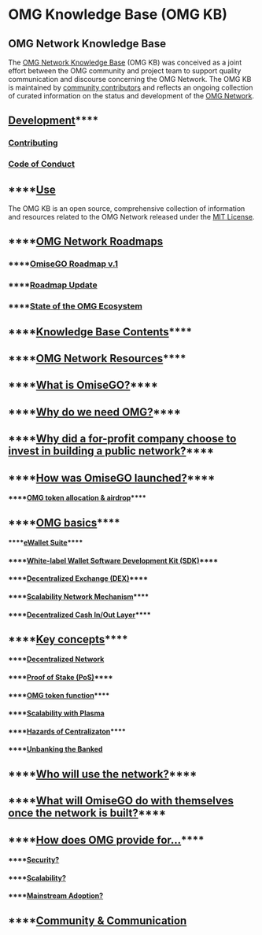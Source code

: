 # OMG Knowledge Base \(OMG KB\)

## OMG Network Knowledge Base

The [OMG Network Knowledge Base](https://kb.buildomg.org) \(OMG KB\) was conceived as a joint effort between the OMG community and project team to support quality communication and discourse concerning the OMG Network. The OMG KB is maintained by [community contributors](https://github.com/buildOMG/kb/issues) and reflects an ongoing collection of curated information on the status and development of the [OMG Network](https://omisego.network/).

## [**Development**](https://kb.buildomg.org/kb/development)\*\*\*\*

### [Contributing](https://kb.buildomg.org/kb/development/contributing)

### [Code of Conduct](https://kb.buildomg.org/kb/development/code-of-conduct)

## \*\*\*\*[**Use**](https://kb.buildomg.org/use)

The OMG KB is an open source, comprehensive collection of information and resources related to the OMG Network released under the [MIT License](https://kb.buildomg.org/use).

## \*\*\*\*[**OMG Network Roadmaps**](https://kb.buildomg.org/roadmaps)

### \*\*\*\*[**OmiseGO Roadmap v.1**](https://kb.buildomg.org/roadmaps/omisego-roadmap-v.1)

### \*\*\*\*[**Roadmap Update**](https://kb.buildomg.org/roadmaps/roadmap-update)

### \*\*\*\*[**State of the OMG Ecosystem**](https://kb.buildomg.org/roadmaps/state-of-the-omg-ecosystem)

## \*\*\*\*[**Knowledge Base Contents**](https://kb.buildomg.org/kb)\*\*\*\*

## \*\*\*\*[**OMG Network Resources**](https://kb.buildomg.org/resources)\*\*\*\*

## \*\*\*\*[**What is OmiseGO?**](https://kb.buildomg.org/omisego-official-guide/what-is-omisego)\*\*\*\*

## \*\*\*\*[**Why do we need OMG?**](https://kb.buildomg.org/omisego-official-guide/why-do-we-need-omg)\*\*\*\*

## \*\*\*\*[**Why did a for-profit company choose to invest in building a public network?**](https://kb.buildomg.org/omisego-official-guide/why-did-a-for-profit-company-choose-to-invest-in-building-a-public-network)\*\*\*\*

## \*\*\*\*[**How was OmiseGO launched?**](https://kb.buildomg.org/omisego-official-guide/how-was-omisego-launched)\*\*\*\*

#### \*\*\*\*[**OMG token allocation & airdrop**](https://kb.buildomg.org/omisego-official-guide/how-was-omisego-launched/omg-token-allocation-and-airdrop)\*\*\*\*

## \*\*\*\*[**OMG basics**](https://kb.buildomg.org/omisego-official-guide/omg-basics)\*\*\*\*

#### \*\*\*\*[**eWallet Suite**](https://kb.buildomg.org/omisego-official-guide/omg-basics/ewallet-suite)\*\*\*\*

#### \*\*\*\*[**White-label Wallet Software Development Kit \(SDK\)**](https://kb.buildomg.org/omisego-official-guide/omg-basics/white-label-wallet-software-development-kit-sdk)\*\*\*\*

#### \*\*\*\*[**Decentralized Exchange \(DEX\)**](https://kb.buildomg.org/omisego-official-guide/omg-basics/decentralized-exchange-dex)\*\*\*\*

#### \*\*\*\*[**Scalability Network Mechanism**](https://kb.buildomg.org/omisego-official-guide/omg-basics/scalability-network-mechanism)\*\*\*\*

#### \*\*\*\*[**Decentralized Cash In/Out Layer**](https://kb.buildomg.org/omisego-official-guide/omg-basics/decentralized-cash-in-out-layer)\*\*\*\*

## \*\*\*\*[**Key concepts**](https://kb.buildomg.org/omisego-official-guide/key-concepts)\*\*\*\*

#### \*\*\*\*[**Decentralized Network**](https://kb.buildomg.org/omisego-official-guide/key-concepts/decentralized-network)

#### \*\*\*\*[**Proof of Stake \(PoS\)**](https://kb.buildomg.org/omisego-official-guide/key-concepts/proof-of-stake-pos)\*\*\*\*

#### \*\*\*\*[**OMG token fu**](https://kb.buildomg.org/omisego-official-guide/key-concepts/omg-token-function)[**nction**](https://kb.buildomg.org/omisego-official-guide/key-concepts/omg-token-function)\*\*\*\*

#### \*\*\*\*[**Scalability with Plasma**](https://kb.buildomg.org/omisego-official-guide/key-concepts/scalability-with-plasma)

#### \*\*\*\*[**Hazards of Centralizat**](https://kb.buildomg.org/omisego-official-guide/key-concepts/hazards-of-centralization)[**on**](https://kb.buildomg.org/omisego-official-guide/key-concepts/hazards-of-centralization)\*\*\*\*

#### \*\*\*\*[**Unbanking the Banked**](https://kb.buildomg.org/omisego-official-guide/key-concepts/unbanking-the-banked)

## \*\*\*\*[**Who will use the network?**](https://kb.buildomg.org/omisego-official-guide/who-will-use-the-network)\*\*\*\*

## \*\*\*\*[**What will OmiseGO do with themselves once the network is built?**](https://kb.buildomg.org/omisego-official-guide/what-will-omisego-do-with-themselves-once-the-network-is-built)\*\*\*\*

## \*\*\*\*[**How does OMG provide for...**](https://kb.buildomg.org/omisego-official-guide/how-does-omg-provide-security-scalability-adoption)\*\*\*\*

#### \*\*\*\*[**Security?**](https://kb.buildomg.org/omisego-official-guide/how-does-omg-provide-security-scalability-adoption/security)

#### \*\*\*\*[**Scalability?**](https://kb.buildomg.org/omisego-official-guide/how-does-omg-provide-security-scalability-adoption/scalability)

#### \*\*\*\*[**Mainstream Adoption?**](https://kb.buildomg.org/omisego-official-guide/how-does-omg-provide-security-scalability-adoption/mainstream-adoption)

## \*\*\*\*[**Community & Communication**](https://kb.buildomg.org/omisego-official-guide/community-and-communication)

